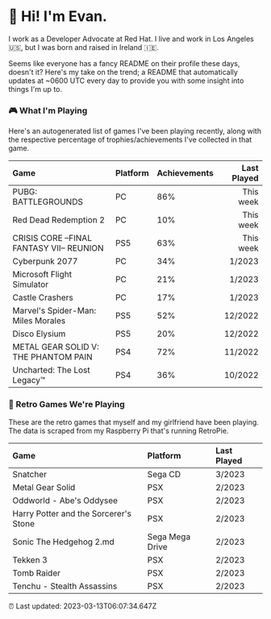 
  # 🖖 Hi! I'm Evan.

  I work as a Developer Advocate at Red Hat. I live and work in Los Angeles 🇺🇸, but I was born and raised in Ireland 🇮🇪.
  
  Seems like everyone has a fancy README on their profile these days, doesn't it? Here's my take on the trend; a README that automatically updates at ~0600 UTC every day to provide you with some insight into things I'm up to.

  ### 🎮 What I'm Playing 

  Here's an autogenerated list of games I've been playing recently, along with the respective percentage of trophies/achievements I've collected in that game.

  | Game                                    | Platform | Achievements | Last Played |
| :-------------------------------------- | :------- | :----------- | ----------: |
| PUBG: BATTLEGROUNDS                     | PC       | 86%          |   This week |
| Red Dead Redemption 2                   | PC       | 10%          |   This week |
| CRISIS CORE –FINAL FANTASY VII– REUNION | PS5      | 63%          |   This week |
| Cyberpunk 2077                          | PC       | 34%          |      1/2023 |
| Microsoft Flight Simulator              | PC       | 21%          |      1/2023 |
| Castle Crashers                         | PC       | 17%          |      1/2023 |
| Marvel's Spider-Man: Miles Morales      | PS5      | 52%          |     12/2022 |
| Disco Elysium                           | PS5      | 20%          |     12/2022 |
| METAL GEAR SOLID V: THE PHANTOM PAIN    | PS4      | 72%          |     11/2022 |
| Uncharted: The Lost Legacy™             | PS4      | 36%          |     10/2022 |

  
  ### 👾 Retro Games We're Playing

  These are the retro games that myself and my girlfriend have been playing. The data is scraped from my Raspberry Pi that's running RetroPie.

  | Game                                  | Platform        | Last Played |
| :------------------------------------ | :-------------- | :---------- |
| Snatcher                              | Sega CD         | 3/2023      |
| Metal Gear Solid                      | PSX             | 2/2023      |
| Oddworld - Abe's Oddysee              | PSX             | 2/2023      |
| Harry Potter and the Sorcerer's Stone | PSX             | 2/2023      |
| Sonic The Hedgehog 2.md               | Sega Mega Drive | 2/2023      |
| Tekken 3                              | PSX             | 2/2023      |
| Tomb Raider                           | PSX             | 2/2023      |
| Tenchu - Stealth Assassins            | PSX             | 2/2023      |
  

  ⏰ Last updated: 2023-03-13T06:07:34.647Z
  